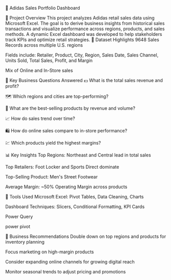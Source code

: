 👟 Adidas Sales Portfolio Dashboard

📌 Project Overview
This project analyzes Adidas retail sales data using Microsoft Excel. The goal is to derive business insights from historical sales transactions and visualize performance across regions, products, and sales methods. A dynamic Excel dashboard was developed to help stakeholders track KPIs and optimize retail strategies.
📁 Dataset Highlights
9648 Sales Records across multiple U.S. regions

Fields include: Retailer, Product, City, Region, Sales Date, Sales Channel, Units Sold, Total Sales, Profit, and Margin

Mix of Online and In-Store sales

🎯 Key Business Questions Answered
💵 What is the total sales revenue and profit?

🗺️ Which regions and cities are top-performing?

🧾 What are the best-selling products by revenue and volume?

📈 How do sales trend over time?

🛍️ How do online sales compare to in-store performance?

💹 Which products yield the highest margins?

📊 Key Insights
Top Regions: Northeast and Central lead in total sales

Top Retailers: Foot Locker and Sports Direct dominate

Top-Selling Product: Men's Street Footwear

Average Margin: ~50% Operating Margin across products



🧰 Tools Used
Microsoft Excel: Pivot Tables, Data Cleaning, Charts

Dashboard Techniques: Slicers, Conditional Formatting, KPI Cards

 Power Query 

 power pivot 

🧠 Business Recommendations
Double down on top regions and products for inventory planning

Focus marketing on high-margin products

Consider expanding online channels for growing digital reach

Monitor seasonal trends to adjust pricing and promotions



